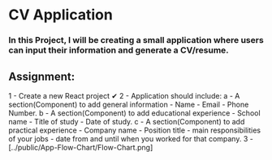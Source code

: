 # CV Application

### In this Project, I will be creating a small application where users can input their information and generate a CV/resume.

## Assignment:

1 - Create a new React project ✔
2 - Application should include:
a - A section(Component) to add general information - Name - Email - Phone Number.
b - A section(Component) to add educational experience - School name - Title of study - Date of study.
c - A section(Component) to add practical experience - Company name - Position title - main responsibilities of your jobs - date from and until when you worked for that company.
3 -
[../public/App-Flow-Chart/Flow-Chart.png]
